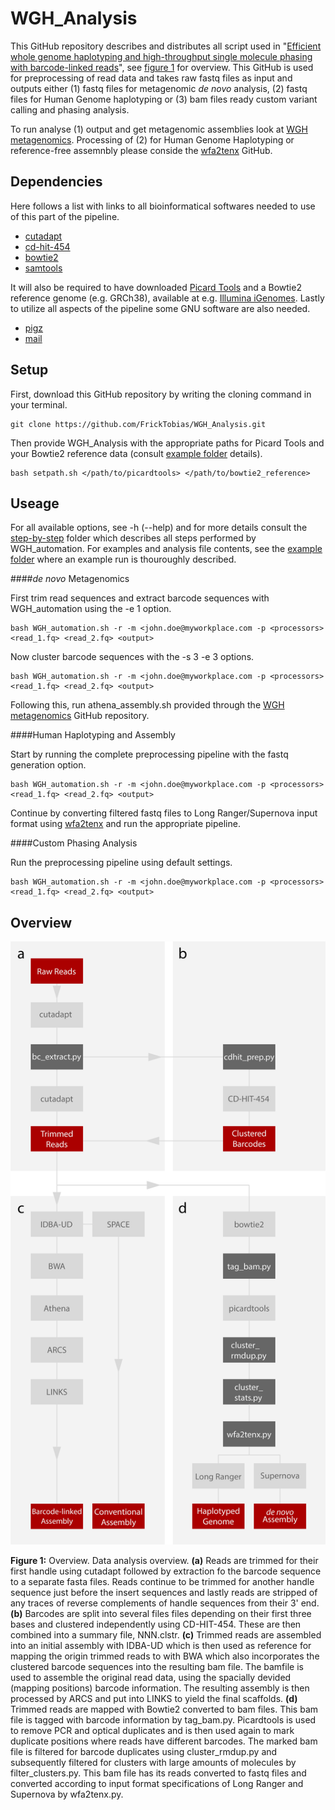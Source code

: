 # WGH_Analysis

This GitHub repository describes and distributes all script used in "[Efficient whole genome haplotyping and 
high-throughput single molecule phasing with barcode-linked reads]()", see [figure 1](https://github.com/FrickTobias/WGH_Analysis/blob/master/README.md#overview) 
for overview. This GitHub is used for preprocessing of read data and takes raw fastq files as input and outputs 
either (1) fastq files for metagenomic _de novo_ analysis, (2) fastq files for Human Genome haplotyping or (3) 
bam files ready custom variant calling and phasing analysis. 

To run analyse (1) output and get metagenomic assemblies look at [WGH metagenomics](https://github.com/jennifertheland/WGH_metagenomics).
Processing of (2) for Human Genome Haplotyping or reference-free assemnbly please conside the [wfa2tenx](https://github.com/remiolsen/wfa2tenx)
GitHub.

## Dependencies

Here follows a list with links to all bioinformatical softwares needed to use of this part of the pipeline.

  - [cutadapt](https://github.com/marcelm/cutadapt.git)
  - [cd-hit-454](https://github.com/weizhongli/cdhit.git)
  - [bowtie2](https://github.com/BenLangmead/bowtie2)
  - [samtools](https://github.com/samtools/samtools)
  
It will also be required to have downloaded [Picard Tools](https://github.com/broadinstitute/picard) and a Bowtie2 
reference genome (e.g. GRCh38), available at e.g. [Illumina iGenomes](https://support.illumina.com/sequencing/sequencing_software/igenome.html). 
Lastly to utilize all aspects of the pipeline some GNU software are also needed.

  - [pigz](https://zlib.net/pigz/)
  - [mail](https://mailutils.org/manual/mailutils.html)

## Setup

First, download this GitHub repository by writing the cloning command in your terminal.

```
git clone https://github.com/FrickTobias/WGH_Analysis.git
```

Then provide WGH_Analysis with the appropriate paths for Picard Tools and your Bowtie2 reference data (consult 
[example folder](https://github.com/FrickTobias/WGH_Analysis/tree/master/example) details). 

```
bash setpath.sh </path/to/picardtools> </path/to/bowtie2_reference>
```

## Useage

For all available options, see -h (--help) and for more details consult the [step-by-step](https://github.com/FrickTobias/WGH_Analysis/tree/master/step-by-step) 
folder which describes all steps performed by WGH_automation. For examples and analysis file contents, see the [example folder](https://github.com/FrickTobias/WGH_Analysis/tree/master/example) 
where an example run is thouroughly described.

####_de novo_ Metagenomics

First trim read sequences and extract barcode sequences with WGH_automation using the -e 1 option.

```
bash WGH_automation.sh -r -m <john.doe@myworkplace.com -p <processors> <read_1.fq> <read_2.fq> <output> 
```

Now cluster barcode sequences with the -s 3 -e 3 options.

```
bash WGH_automation.sh -r -m <john.doe@myworkplace.com -p <processors> <read_1.fq> <read_2.fq> <output> 
```

Following this, run athena_assembly.sh provided through the [WGH metagenomics](https://github.com/jennifertheland/WGH_metagenomics) 
GitHub repository.

####Human Haplotyping and Assembly

Start by running the complete preprocessing pipeline with the fastq generation option.

```
bash WGH_automation.sh -r -m <john.doe@myworkplace.com -p <processors> <read_1.fq> <read_2.fq> <output> 
```

Continue by converting filtered fastq files to Long Ranger/Supernova input format using [wfa2tenx](https://github.com/remiolsen/wfa2tenx)
and run the appropriate pipeline.


####Custom Phasing Analysis

Run the preprocessing pipeline using default settings.

```
bash WGH_automation.sh -r -m <john.doe@myworkplace.com -p <processors> <read_1.fq> <read_2.fq> <output> 
```

## Overview

<img src="./figures/pipeline.png" alt="drawing" width="600px"/>

**Figure 1:** Overview. Data analysis overview. **(a)** Reads are trimmed for their first handle using cutadapt
followed by extraction fo the barcode sequence to a separate fasta files. Reads continue to be trimmed for 
another handle sequence just before the insert sequences and lastly reads are stripped of any traces of 
reverse complements of handle sequences from their 3' end. **(b)** Barcodes are split into several files files 
depending on their first three bases and clustered independently using CD-HIT-454. These are then combined into a 
summary file, NNN.clstr. **(c)** Trimmed reads are assembled into an initial assembly with IDBA-UD which is 
then used as reference for mapping the origin trimmed reads to with BWA which also incorporates the clustered
barcode sequences into the resulting bam file. The bamfile is used to assemble the original read data, using 
the spacially devided (mapping positions) barcode information. The resulting assembly is then processed by ARCS
and put into LINKS to yield the final scaffolds. **(d)** Trimmed reads are mapped with Bowtie2 converted to bam
files. This bam file is tagged with barcode information by tag_bam.py. Picardtools is used to remove PCR and 
optical duplicates and is then used again to mark duplicate positions where reads have different barcodes. 
The marked bam file is filtered for barcode duplicates using cluster_rmdup.py and subsequently filtered for 
clusters with large amounts of molecules by filter_clusters.py. This bam file has its reads converted to fastq
files and converted according to input format specifications of Long Ranger and Supernova by wfa2tenx.py.